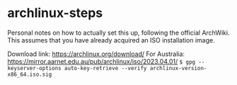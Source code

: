 # archlinux-steps   
Personal notes on how to actually set this up, following the official ArchWiki.
This assumes that you have already acquired an ISO installation image.
<br/>
  
Download link: https://archlinux.org/download/
For Australia: https://mirror.aarnet.edu.au/pub/archlinux/iso/2023.04.01/
`$ gpg --keyserver-options auto-key-retrieve --verify archlinux-version-x86_64.iso.sig`
